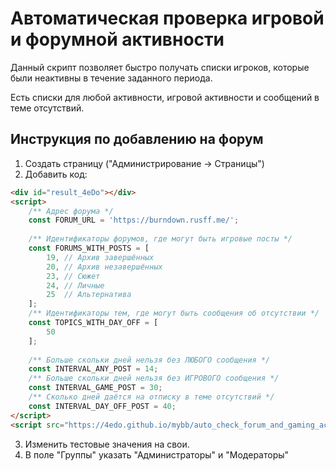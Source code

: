 # Автоматическая проверка игровой и форумной активности

Данный скрипт позволяет быстро получать списки игроков, которые были неактивны в течение заданного периода.

Есть списки для любой активности, игровой активности и сообщений в теме отсутствий.

## Инструкция по добавлению на форум
1. Создать страницу ("Администрирование -> Страницы")
2. Добавить код:
``` html
<div id="result_4eDo"></div>
<script>
	/** Адрес форума */
	const FORUM_URL = 'https://burndown.rusff.me/';
	
	/** Идентификаторы форумов, где могут быть игровые посты */
	const FORUMS_WITH_POSTS = [
		19, // Архив завершённых
		20, // Архив незавершённых
		23, // Сюжет
		24, // Личные
		25  // Альтернатива
	];
	/** Идентификаторы тем, где могут быть сообщения об отсутствии */
	const TOPICS_WITH_DAY_OFF = [
		50
	];
	
	/** Больше скольки дней нельзя без ЛЮБОГО сообщения */
	const INTERVAL_ANY_POST = 14;
	/** Больше скольки дней нельзя без ИГРОВОГО сообщения */
	const INTERVAL_GAME_POST = 30;
	/** Сколько дней даётся на отписку в теме отсутствий */
	const INTERVAL_DAY_OFF_POST = 40;
</script>
<script src="https://4edo.github.io/mybb/auto_check_forum_and_gaming_activity/script.js"></script>
```
3. Изменить тестовые значения на свои.
4. В поле "Группы" указать "Администраторы" и "Модераторы"
